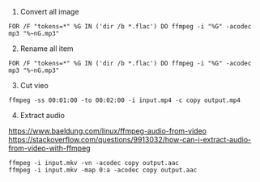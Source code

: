1. Convert all image
```
FOR /F "tokens=*" %G IN ('dir /b *.flac') DO ffmpeg -i "%G" -acodec mp3 "%~nG.mp3"
```

2. Rename all item

```
FOR /F "tokens=*" %G IN ('dir /b *.flac') DO ffmpeg -i "%G" -acodec mp3 "%~nG.mp3"
```


3. Cut vieo

```
ffmpeg -ss 00:01:00 -to 00:02:00 -i input.mp4 -c copy output.mp4
```

4. Extract audio

https://www.baeldung.com/linux/ffmpeg-audio-from-video
https://stackoverflow.com/questions/9913032/how-can-i-extract-audio-from-video-with-ffmpeg

```
ffmpeg -i input.mkv -vn -acodec copy output.aac
ffmpeg -i input.mkv -map 0:a -acodec copy output.aac
```
